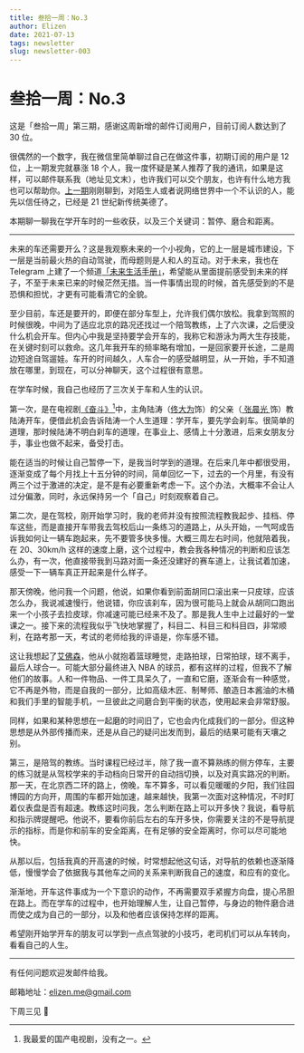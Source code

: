 ```yaml
--- 
title: 叁拾一周：No.3
author: Elizen
date: 2021-07-13
tags: newsletter
slug: newsletter-003
---
```


# 叁拾一周：No.3

这是「叁拾一周」第三期，感谢这周新增的邮件订阅用户，目前订阅人数达到了 30 位。

很偶然的一个数字，我在微信里简单聊过自己在做这件事，初期订阅的用户是 12 位，上一期发完就暴涨 18 个人，我一度怀疑是某人推荐了我的通讯，如果是这样，可以邮件联系我（地址见文末），也许我们可以交个朋友，也许有什么地方我也可以帮助你。[上一期](https://elizen.me/newsletter/2021/07/newsletter-002/)刚刚聊到，对陌生人或者说网络世界中一个不认识的人，能先以信任待之，已经是 21 世纪新传统美德了。

本期聊一聊我在学开车时的一些收获，以及三个关键词：暂停、磨合和距离。

---- 

未来的车还需要开么？这是我观察未来的一个小视角，它的上一层是城市建设，下一层是当前最火热的自动驾驶，而母题则是人和人的互动。对于未来，我也在 Telegram 上建了一个频道[「未来生活手册」](https://t.me/what_is_future)，希望能从里面提前感受到未来的样子，不至于未来已来的时候茫然无措。当一件事情出现的时候，首先感受到的不是恐惧和担忧，才更有可能看清它的全貌。

至少目前，车还是要开的，即便在部分车型上，允许我们偶尔放松。我拿到驾照的时候很晚，中间为了适应北京的路况还找过一个陪驾教练，上了六次课，之后便没什么机会开车。但内心中我是坚持要学会开车的，我称它和游泳为两大生存技能，在关键时刻可以救命。这几年我开车的频率略有增加，一是回家要开长途，二是周边短途自驾遛娃。车开的时间越久，人车合一的感受越明显，从一开始，手不知道放在哪里，到现在，可以分神聊天，这个过程很有意思。

在学车时候，我自己也经历了三次关于车和人生的认识。

第一次，是在电视剧[《奋斗》](https://movie.douban.com/subject/2138507/)[^1]中，主角陆涛（[佟大为](https://movie.douban.com/celebrity/1009179/)饰）的父亲（[ 张晨光 ](https://movie.douban.com/celebrity/1275270/)饰）教陆涛开车，便借此机会告诉陆涛一个人生道理：学开车，要先学会刹车。很简单的道理，那时候陆涛不明白刹车的道理，在事业上、感情上十分激进，后来女朋友分手，事业也做不起来，备受打击。

能在适当的时候让自己暂停一下，是我当时学到的道理。在后来几年中都很受用，逐渐变成了每个月找上十五分钟的时间，简单回忆一下，过去的一个月里，有没有两三个过于激进的决定，是不是有必要重新考虑一下。这个办法，大概率不会让人过分偏激，同时，永远保持另一个「自己」时刻观察着自己。

第二次，是在驾校，刚开始学习时，我的老师并没有按照流程教我起步、挂档、停车这些，而是直接开车带我去驾校后山一条练习的道路上，从头开始，一气呵成告诉我如何让一辆车跑起来，先不要管多快多慢。大概三周左右时间，他就陪着我，在 20、30km/h 这样的速度上磨，这个过程中，教会我各种情况的判断和应该怎么办，有一次，他直接带我到马路对面一条还没建好的赛车道上，让我试着加速，感受一下一辆车真正开起来是什么样子。

那天傍晚，他问我一个问题，他说，如果你看到前面胡同口滚出来一只皮球，应该怎么办，我说减速慢行，他说错，你应该刹车，因为很可能马上就会从胡同口跑出来一个小孩子去捡皮球，你减速可能已经来不及了。那是我人生中上过最好的一堂课之一。接下来的流程我似乎飞快地掌握了，科目二、科目三和科目四，非常顺利，在路考那一天，考试的老师给我的评语是，你车感不错。

这让我想起了[艾佛森](https://en.wikipedia.org/wiki/Allen_Iverson)，他从小就抱着篮球睡觉，走路拍球，日常拍球，球不离手，最后人球合一。可能大部分最终进入 NBA 的球员，都有这样的过程，但我不了解他们的故事。人和一件物品、一件工具呆久了，一直和它磨，逐渐会有一种感觉，它不再是外物，而是自我的一部分，比如高级木匠、制琴师、酿造日本酱油的木桶和我们手里的智能手机，一旦彼此之间磨合到平衡的状态，使用起来会非常舒服。

同样，如果和某种思想在一起磨的时间旧了，它也会内化成我们的一部分。但这种思想是从外部传播而来，还是从自己的疑问出发而到，最后的结果可能有天壤之别。

第三，是陪驾的教练。当时课程已经过半，除了我一直不算熟练的侧方停车，主要的练习就是从驾校学来的手动档向日常开的自动挡切换，以及对真实路况的判断。那一天，在北京西二环的路上，傍晚，车不算多，可以看见暖暖的夕阳，我们往园博园的方向开，周围的车都开始加速，越来越快，我第一次面对这种情况，不时盯着仪表盘是否有超速。教练这时问我，怎么判断在路上可以开多快？我说，看导航和指示牌提醒吧。他说不，要看你前后左右的车开多快，你需要关注的不是导航提示的指标，而是你和前车的安全距离，在有足够的安全距离时，你可以尽可能地快。

从那以后，包括我真的开高速的时候，时常想起他这句话，对导航的依赖也逐渐降低，慢慢学会了依据我与其他车之间的关系来判断我自己的速度，和应有的变化。

渐渐地，开车这件事成为一个下意识的动作，不再需要双手紧握方向盘，提心吊胆在路上。而在学车的过程中，也开始理解人生，让自己暂停，与身边的物件磨合进而使之成为自己的一部分，以及和他者应该保持怎样的距离。

希望刚开始学开车的朋友可以学到一点点驾驶的小技巧，老司机们可以从车转向，看看自己的人生。

---- 

有任何问题欢迎发邮件给我。

邮箱地址：elizen.me@gmail.com

下周三见 👋

[^1]:	我最爱的国产电视剧，没有之一。